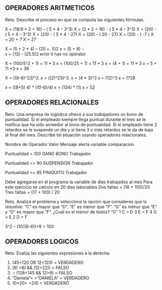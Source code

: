 ## OPERADORES ARITMETICOS
Reto. Describe el proceso en que se computa las siguientes fórmulas.

X = (18/9 * 2 + 16) – ( 5 * 4 – 3^3)
X = (2 * 2 + 16) - ( 5 * 4 – 3^3)
X = (20) -  ( 5 * 4 – 3^3)
X = (20) - ( 5 * 4 - 27)
X = (20) - ( 20 - 27)
X = (20) - ( -7 )
X = 20 + 7
X = 27

X = (5 + 2 * 4) – (25 +. 5)2 
x = (5 + 8) -  
x = (13) - (25.5)2 error it has no operator

X = (100/5^2 + 1) + 11 * 3
x = (100/25 + 1) + 11 * 3
x = (4 + 1) + 11 * 3
x = 5 + 11 *3
x = 38

X = ((8-6)^2*3)^3.
x = ((2)^2*3)^3.
x = (4 * 3)^3
x = (12)^3
x = 1728

x = ((8+5) *4) * (10-6)/4) 
x = (13*4) * (1)
x = 52

## OPERADORES RELACIONALES
Reto. Una empresa de logística ofrece a sus trabajadores un bono de
puntualidad. Si el empleado siempre llega puntual durante el mes se le
notifica que ha sido acreedor al bono de puntualidad. Si el empleado tiene
2 retardos se le suspende un día y si tiene 3 o más retardos se le da de
baja al final del mes. Describe tal situación usando operadores
relacionales.

Nombre de         Operador   Valor           Mensaje alerta
variable                     comparacion

Puntualidad         =        100              GANO BONO
Trabajador 

Puntualidad         <=        90              SUSPENSION
Trabajador 

Puntualidad         <=        85              FINIQUITO
Trabajador 



Debe agregarse en el programa la variable de días trabajados al mes
Para este ejercicio se calculo en 20 dias laborables
Dos faltas = (18 * 100)/20
Tres faltas = (17 * 100) / 20

Reto. Analiza el problema y selecciona la opción que consideres que lo
resuelve:
“C” es mayor que “D”. “E” es menor que “F”. “G” es menor que “E” y “D” es
mayor que “F”. ¿Cuál es el menor de todos?  “G”
1 C > D
3 E < F
4 G < E
2 D > F

3^2 – (10/(8-4))+9 > 100 

## OPERADORES LOGICOS
Reto. Evalúa las siguientes expresiones a la derecha.
1) (45<120 OR 12<120) = VERDADERO
2) (6! =6) && (12>22)) = FALSO
3) ¬ (128<145 && 12>9) = FALSO
4) “Daniela”< >”DANIELA” = VERDADERO
5) 10*20< >210 = VERDADERO

